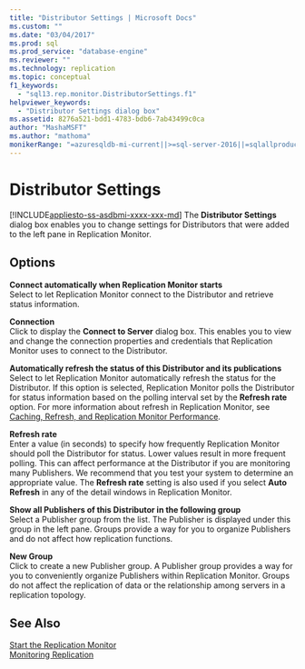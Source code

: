```yaml
---
title: "Distributor Settings | Microsoft Docs"
ms.custom: ""
ms.date: "03/04/2017"
ms.prod: sql
ms.prod_service: "database-engine"
ms.reviewer: ""
ms.technology: replication
ms.topic: conceptual
f1_keywords: 
  - "sql13.rep.monitor.DistributorSettings.f1"
helpviewer_keywords: 
  - "Distributor Settings dialog box"
ms.assetid: 8276a521-bdd1-4783-bdb6-7ab43499c0ca
author: "MashaMSFT"
ms.author: "mathoma"
monikerRange: "=azuresqldb-mi-current||>=sql-server-2016||=sqlallproducts-allversions"
---
```

# Distributor Settings
[!INCLUDE[appliesto-ss-asdbmi-xxxx-xxx-md](../../includes/appliesto-ss-asdbmi-xxxx-xxx-md.md)]
  The **Distributor Settings** dialog box enables you to change settings for Distributors that were added to the left pane in Replication Monitor.  
  
## Options  
 **Connect automatically when Replication Monitor starts**  
 Select to let Replication Monitor connect to the Distributor and retrieve status information.  
  
 **Connection**  
 Click to display the **Connect to Server** dialog box. This enables you to view and change the connection properties and credentials that Replication Monitor uses to connect to the Distributor.  
  
 **Automatically refresh the status of this Distributor and its publications**  
 Select to let Replication Monitor automatically refresh the status for the Distributor. If this option is selected, Replication Monitor polls the Distributor for status information based on the polling interval set by the **Refresh rate** option. For more information about refresh in Replication Monitor, see [Caching, Refresh, and Replication Monitor Performance](../../relational-databases/replication/monitor/caching-refresh-and-replication-monitor-performance.md).  
  
 **Refresh rate**  
 Enter a value (in seconds) to specify how frequently Replication Monitor should poll the Distributor for status. Lower values result in more frequent polling. This can affect performance at the Distributor if you are monitoring many Publishers. We recommend that you test your system to determine an appropriate value. The **Refresh rate** setting is also used if you select **Auto Refresh** in any of the detail windows in Replication Monitor.  
  
 **Show all Publishers of this Distributor in the following group**  
 Select a Publisher group from the list. The Publisher is displayed under this group in the left pane. Groups provide a way for you to organize Publishers and do not affect how replication functions.  
  
 **New Group**  
 Click to create a new Publisher group. A Publisher group provides a way for you to conveniently organize Publishers within Replication Monitor. Groups do not affect the replication of data or the relationship among servers in a replication topology.  
  
## See Also  
 [Start the Replication Monitor](../../relational-databases/replication/monitor/start-the-replication-monitor.md)   
 [Monitoring Replication](../../relational-databases/replication/monitor/monitoring-replication.md)  
  
  
